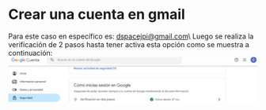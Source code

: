 # Crear una cuenta en gmail
Para este caso en específico es: dspacejpi@gmail.com\\
Luego se realiza la verificación de 2 pasos hasta tener activa esta opción como se muestra a continuación:
![texto alternativo de texto](./Imagenes/Verificacion2.PNG)
